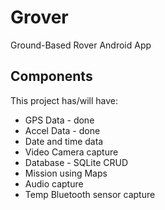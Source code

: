 # Grover
Ground-Based Rover
Android App

## Components
This project has/will have:
* GPS Data - done
* Accel Data - done
* Date and time data
* Video Camera capture
* Database - SQLite CRUD
* Mission using Maps
* Audio capture
* Temp Bluetooth sensor capture

